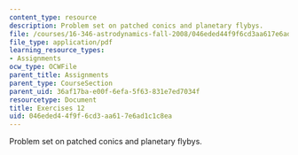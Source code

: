 ```yaml
---
content_type: resource
description: Problem set on patched conics and planetary flybys.
file: /courses/16-346-astrodynamics-fall-2008/046eded44f9f6cd3aa617e6ad1c1c8ea_ex_12.pdf
file_type: application/pdf
learning_resource_types:
- Assignments
ocw_type: OCWFile
parent_title: Assignments
parent_type: CourseSection
parent_uid: 36af17ba-e00f-6efa-5f63-831e7ed7034f
resourcetype: Document
title: Exercises 12
uid: 046eded4-4f9f-6cd3-aa61-7e6ad1c1c8ea
---
```

Problem set on patched conics and planetary flybys.